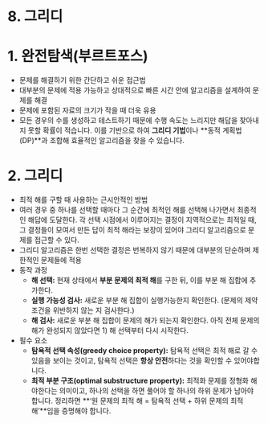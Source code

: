 # 8. 그리디

# 1. **완전탐색(부르트포스)**

- 문제를 해결하기 위한 간단하고 쉬운 접근법
- 대부분의 문제에 적용 가능하고 상대적으로 빠른 시간 안에 알고리즘을 설계하여 문제를 해결
- 문제에 포함된 자료의 크기가 작을 때 더욱 유용
- 모든 경우의 수를 생성하고 테스트하기 때문에 수행 속도는 느리지만 해답을 찾아내지 못할 확률이 적습니다. 이를 기반으로 하여 **그리디 기법**이나 **동적 계획법(DP)**과 조합해 효율적인 알고리즘을 찾을 수 있습니다.

# 2. **그리디**

- 최적 해를 구할 때 사용하는 근시안적인 방법
- 여러 경우 중 하나를 선택할 때마다 그 순간에 최적인 해를 선택해 나가면서 최종적인 해답에 도달한다. 각 선택 시점에서 이루어지는 결정이 지역적으로는 최적일 때, 그 결정들이 모여서 만든 답이 최적 해라는 보장이 있어야 그리디 알고리즘으로 문제를 접근할 수 있다.
- 그리디 알고리즘은 한번 선택한 결정은 번복하지 않기 때문에 대부분의 단순하며 제한적인 문제들에 적용
- 동작 과정
  - **해 선택:** 현재 상태에서 **부분 문제의 최적 해**를 구한 뒤, 이를 부분 해 집합에 추가한다.
  - **실행 가능성 검사:** 새로운 부분 해 집합이 실행가능한지 확인한다. (문제의 제약 조건을 위반하지 않는 지 검사한다.)
  - **해 검사:** 새로운 부분 해 집합이 문제의 해가 되는지 확인한다. 아직 전체 문제의 해가 완성되지 않았다면 1) 해 선택부터 다시 시작한다.
- 필수 요소
  - **탐욕적 선택 속성(greedy choice property):** 탐욕적 선택은 최적 해로 갈 수 있음을 보이는 것이고, 탐욕적 선택은 **항상 안전**하다는 것을 확인할 수 있어야합니다.
  - **최적 부분 구조(optimal substructure property):** 최적화 문제를 정형화 해야한다는 의미이고, 하나의 선택을 하면 풀어야 할 하나의 하위 문제가 남아야 합니다. 정리하면 **‘원 문제의 최적 해 = 탐욕적 선택 + 하위 문제의 최적 해’**임을 증명해야 합니다.
